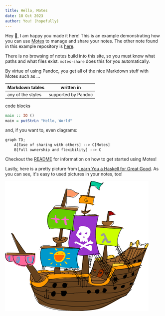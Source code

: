```yaml
---
title: Hello, Motes
date: 18 Oct 2023
author: You! (hopefully)
---
```


Hey 👋, I am happy you made it here! This is an example demonstrating how you can use [Motes](https://github.com/d4ckard/motes) to manage and share your notes. The other note found in this example repository is [here](https://thasso.xyz/motes-example/foo/bar.html).

There is no browsing of notes build into this site, so you must know what paths and what files exist. `motes-share` does this for you automatically.

By virtue of using Pandoc, you get all of the nice Markdown stuff with Motes such as ...

| Markdown tables   | written in          |
|-------------------|---------------------|
| any of the styles | supported by Pandoc |

code blocks

```haskell
main :: IO ()
main = putStrLn "Hello, World"
```

and, if you want to, even diagrams:

```mermaid
graph TD;
	A[Ease of sharing with others] --> C[Motes]
	B[Full ownership and flexibility] --> C
```

Checkout the [README](https://github.com/d4ckard/motes#readme) for information on how to get started using Motes!

Lastly, here is a pretty picture from [Learn You a Haskell for Great Good](http://learnyouahaskell.com/). As you can see, it's easy to used pictures in your notes, too!

![A functional pirate ship](/pirateship.png)
